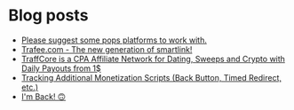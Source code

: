 # Blog posts
<!-- BLOG-POST-LIST:START -->
- [Please suggest some pops platforms to work with.](https://afflift.com/f/threads/please-suggest-some-pops-platforms-to-work-with.10064/)
- [Trafee.com - The new generation of smartlink!](https://afflift.com/f/threads/trafee-com-the-new-generation-of-smartlink.6265/)
- [TraffCore is a CPA Affiliate Network for Dating, Sweeps and Crypto with Daily Payouts from 1$](https://afflift.com/f/threads/traffcore-is-a-cpa-affiliate-network-for-dating-sweeps-and-crypto-with-daily-payouts-from-1.8700/)
- [Tracking Additional Monetization Scripts &lpar;Back Button, Timed Redirect, etc.&rpar;](https://afflift.com/f/threads/tracking-additional-monetization-scripts-back-button-timed-redirect-etc.5121/)
- [I&#39;m Back! 🙃](https://afflift.com/f/threads/im-back-%F0%9F%99%83.10108/)
<!-- BLOG-POST-LIST:END -->
